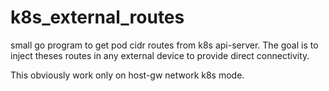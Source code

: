 # k8s_external_routes
small go program to get pod cidr routes from k8s api-server. The goal is to inject theses routes in any external device to provide direct connectivity.

This obviously work only on host-gw network k8s mode.
